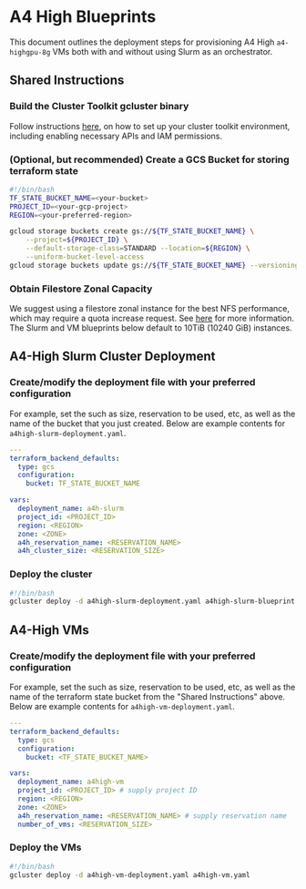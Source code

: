 # A4 High Blueprints

This document outlines the deployment steps for provisioning A4 High
`a4-highgpu-8g` VMs both with and without using Slurm as an orchestrator.

## Shared Instructions

### Build the Cluster Toolkit gcluster binary

Follow instructions
[here](https://cloud.google.com/cluster-toolkit/docs/setup/configure-environment),
on how to set up your cluster toolkit environment, including enabling necessary
APIs and IAM permissions.

### (Optional, but recommended) Create a GCS Bucket for storing terraform state

```bash
#!/bin/bash
TF_STATE_BUCKET_NAME=<your-bucket>
PROJECT_ID=<your-gcp-project>
REGION=<your-preferred-region>

gcloud storage buckets create gs://${TF_STATE_BUCKET_NAME} \
    --project=${PROJECT_ID} \
    --default-storage-class=STANDARD --location=${REGION} \
    --uniform-bucket-level-access
gcloud storage buckets update gs://${TF_STATE_BUCKET_NAME} --versioning
```

### Obtain Filestore Zonal Capacity

We suggest using a filestore zonal instance for the best NFS performance, which
may require a quota increase request. See
[here](https://cloud.google.com/filestore/docs/requesting-quota-increases) for
more information. The Slurm and VM blueprints below default to 10TiB (10240 GiB)
instances.

## A4-High Slurm Cluster Deployment

### Create/modify the deployment file with your preferred configuration

For example, set the such as size, reservation to be used, etc, as well as the
name of the bucket that you just created. Below are example contents for
`a4high-slurm-deployment.yaml`.

```yaml
---
terraform_backend_defaults:
  type: gcs
  configuration:
    bucket: TF_STATE_BUCKET_NAME

vars:
  deployment_name: a4h-slurm
  project_id: <PROJECT_ID>
  region: <REGION>
  zone: <ZONE>
  a4h_reservation_name: <RESERVATION_NAME>
  a4h_cluster_size: <RESERVATION_SIZE>
```

### Deploy the cluster

```bash
#!/bin/bash
gcluster deploy -d a4high-slurm-deployment.yaml a4high-slurm-blueprint.yaml
```

## A4-High VMs

### Create/modify the deployment file with your preferred configuration

For example, set the such as size, reservation to be used, etc, as well as the
name of the terraform state bucket from the "Shared Instructions" above. Below
are example contents for `a4high-vm-deployment.yaml`.

```yaml
---
terraform_backend_defaults:
  type: gcs
  configuration:
    bucket: <TF_STATE_BUCKET_NAME>

vars:
  deployment_name: a4high-vm
  project_id: <PROJECT_ID> # supply project ID
  region: <REGION>
  zone: <ZONE>
  a4h_reservation_name: <RESERVATION_NAME> # supply reservation name
  number_of_vms: <RESERVATION_SIZE>
```

### Deploy the VMs

```bash
#!/bin/bash
gcluster deploy -d a4high-vm-deployment.yaml a4high-vm.yaml
```
